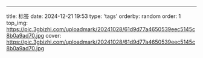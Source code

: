 ---
title: 标签
date: 2024-12-21 19:53
type: 'tags'
orderby: random
order: 1
top_img: https://pic.3gbizhi.com/uploadmark/20241028/61d9d77a4650539eec5145c8b0a9ad70.jpg
cover: https://pic.3gbizhi.com/uploadmark/20241028/61d9d77a4650539eec5145c8b0a9ad70.jpg
